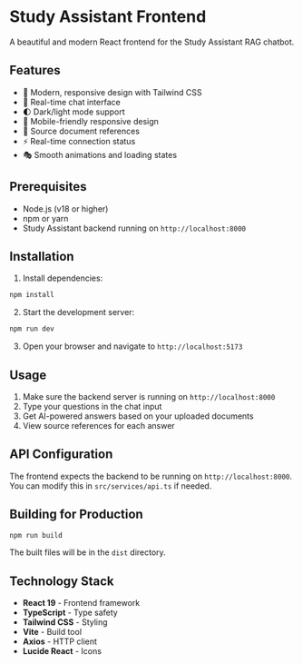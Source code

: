 # Study Assistant Frontend

A beautiful and modern React frontend for the Study Assistant RAG chatbot.

## Features

- 🎨 Modern, responsive design with Tailwind CSS
- 💬 Real-time chat interface
- 🌓 Dark/light mode support
- 📱 Mobile-friendly responsive design
- 🔗 Source document references
- ⚡ Real-time connection status
- 🎭 Smooth animations and loading states

## Prerequisites

- Node.js (v18 or higher)
- npm or yarn
- Study Assistant backend running on `http://localhost:8000`

## Installation

1. Install dependencies:
```bash
npm install
```

2. Start the development server:
```bash
npm run dev
```

3. Open your browser and navigate to `http://localhost:5173`

## Usage

1. Make sure the backend server is running on `http://localhost:8000`
2. Type your questions in the chat input
3. Get AI-powered answers based on your uploaded documents
4. View source references for each answer

## API Configuration

The frontend expects the backend to be running on `http://localhost:8000`. You can modify this in `src/services/api.ts` if needed.

## Building for Production

```bash
npm run build
```

The built files will be in the `dist` directory.

## Technology Stack

- **React 19** - Frontend framework
- **TypeScript** - Type safety
- **Tailwind CSS** - Styling
- **Vite** - Build tool
- **Axios** - HTTP client
- **Lucide React** - Icons
